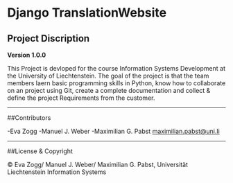 # Django TranslationWebsite
## Project Discription

**Version 1.0.0**

This Project is devloped for the course Information Systems Development at the University of Liechtenstein. The goal of the project is that the team members laern basic programming skills in Python, know how to collaborate on an project using Git, create a complete documentation and collect & define the project Requirements from the customer.

---

##Contributors

-Eva Zogg
-Manuel J. Weber
-Maximilian G. Pabst <maximilian.pabst@uni.li>

---

##License & Copyright

© Eva Zogg/ Manuel J. Weber/ Maximilian G. Pabst, Universität Liechtenstein Information Systems



